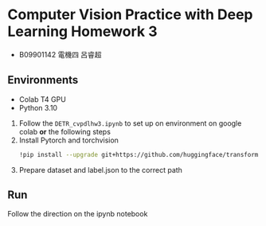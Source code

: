 # Computer Vision Practice with Deep Learning Homework 3
* B09901142 電機四 呂睿超

## Environments
* Colab T4 GPU
* Python 3.10

1. Follow the `DETR_cvpdlhw3.ipynb` to set up on environment on google colab **or** the following steps
2. Install Pytorch and torchvision
   ```sh
   !pip install --upgrade git+https://github.com/huggingface/transformers.git
   ```
3. Prepare dataset and label.json to the correct path
   


## Run
Follow the direction on the ipynb notebook